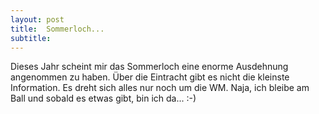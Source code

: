 ```yaml
---
layout: post
title:  Sommerloch...
subtitle:  
---
```


Dieses Jahr scheint mir das Sommerloch eine enorme Ausdehnung angenommen zu haben. Über die Eintracht gibt es nicht die kleinste Information. Es dreht sich alles nur noch um die WM. Naja, ich bleibe am Ball und sobald es etwas gibt, bin ich da... :-)


